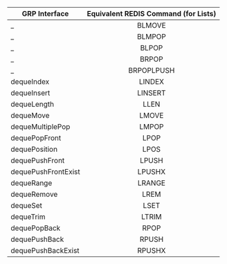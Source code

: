 

GRP Interface | Equivalent REDIS Command (for Lists)|
---|:---:
 _ | BLMOVE
 _ | BLMPOP
 _ | BLPOP
 _ | BRPOP
 _ | BRPOPLPUSH
 dequeIndex | LINDEX
 dequeInsert | LINSERT
 dequeLength | LLEN
 dequeMove | LMOVE
 dequeMultiplePop | LMPOP
 dequePopFront | LPOP
 dequePosition | LPOS
 dequePushFront | LPUSH
 dequePushFrontExist | LPUSHX
 dequeRange | LRANGE
 dequeRemove | LREM
 dequeSet | LSET
 dequeTrim | LTRIM
 dequePopBack | RPOP
 dequePushBack | RPUSH
 dequePushBackExist | RPUSHX
